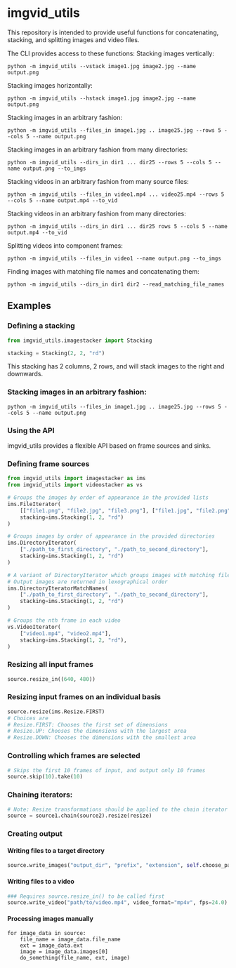 # imgvid_utils

This repository is intended to provide useful functions for concatenating, stacking, and splitting images and video files.

The CLI provides access to these functions:
Stacking images vertically:
```
python -m imgvid_utils --vstack image1.jpg image2.jpg --name output.png
```

Stacking images horizontally:
```
python -m imgvid_utils --hstack image1.jpg image2.jpg --name output.png
```

Stacking images in an arbitrary fashion:
```
python -m imgvid_utils --files_in image1.jpg .. image25.jpg --rows 5 --cols 5 --name output.png
```

Stacking images in an arbitrary fashion from many directories:
```
python -m imgvid_utils --dirs_in dir1 ... dir25 --rows 5 --cols 5 --name output.png --to_imgs
```

Stacking videos in an arbitrary fashion from many source files:
```
python -m imgvid_utils --files_in video1.mp4 ... video25.mp4 --rows 5 --cols 5 --name output.mp4 --to_vid
```

Stacking videos in an arbitrary fashion from many directories:
```
python -m imgvid_utils --dirs_in dir1 ... dir25 rows 5 --cols 5 --name output.mp4 --to_vid
```

Splitting videos into component frames:
```
python -m imgvid_utils --files_in video1 --name output.png --to_imgs
```

Finding images with matching file names and concatenating them:
```
python -m imgvid_utils --dirs_in dir1 dir2 --read_matching_file_names
```

## Examples

### Defining a stacking
```python
from imgvid_utils.imagestacker import Stacking

stacking = Stacking(2, 2, "rd")
```

This stacking has 2 columns, 2 rows, and will stack images to the right and downwards.

### Stacking images in an arbitrary fashion:
```
python -m imgvid_utils --files_in image1.jpg .. image25.jpg --rows 5 --cols 5 --name output.png
```

### Using the API

imgvid_utils provides a flexible API based on frame sources and sinks.

### Defining frame sources

```python
from imgvid_utils import imagestacker as ims
from imgvid_utils import videostacker as vs

# Groups the images by order of appearance in the provided lists
ims.FileIterator(
    [["file1.png", "file2.jpg", "file3.png"], ["file1.jpg", "file2.png", ...], ...],
    stacking=ims.Stacking(1, 2, "rd")
)

# Groups images by order of appearance in the provided directories
ims.DirectoryIterator(
    ["./path_to_first_directory", "./path_to_second_directory"],
    stacking=ims.Stacking(1, 2, "rd")
)

# A variant of DirectoryIterator which groups images with matching file names
# Output images are returned in lexographical order
ims.DirectoryIteratorMatchNames(
    ["./path_to_first_directory", "./path_to_second_directory"],
    stacking=ims.Stacking(1, 2, "rd")
)

# Groups the nth frame in each video
vs.VideoIterator(
    ["video1.mp4", "video2.mp4"],
    stacking=ims.Stacking(1, 2, "rd"),
)
```

### Resizing all input frames
```python
source.resize_in((640, 480))
```

### Resizing input frames on an individual basis
```python
source.resize(ims.Resize.FIRST)
# Choices are
# Resize.FIRST: Chooses the first set of dimensions
# Resize.UP: Chooses the dimensions with the largest area
# Resize.DOWN: Chooses the dimensions with the smallest area
```

### Controlling which frames are selected
```python
# Skips the first 10 frames of input, and output only 10 frames
source.skip(10).take(10)
```

### Chaining iterators:
```python
# Note: Resize transformations should be applied to the chain iterator
source = source1.chain(source2).resize(resize)
```

### Creating output
#### Writing files to a target directory
```python
source.write_images("output_dir", "prefix", "extension", self.choose_padding())
```

#### Writing files to a video
```python
### Requires source.resize_in() to be called first
source.write_video("path/to/video.mp4", video_format="mp4v", fps=24.0)
```

#### Processing images manually
```
for image_data in source:
    file_name = image_data.file_name
    ext = image_data.ext
    image = image_data.images[0]
    do_something(file_name, ext, image)
```
